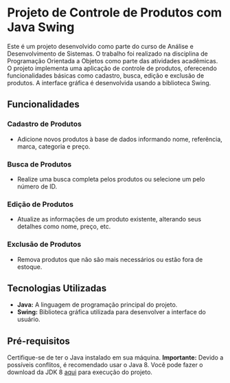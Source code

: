 # Projeto de Controle de Produtos com Java Swing

Este é um projeto desenvolvido como parte do curso de Análise e Desenvolvimento de Sistemas. O trabalho foi realizado na disciplina de Programação Orientada a Objetos como parte das atividades acadêmicas.
O projeto implementa uma aplicação de controle de produtos, oferecendo funcionalidades básicas como cadastro, busca, edição e exclusão de produtos. A interface gráfica é desenvolvida usando a biblioteca Swing.
## Funcionalidades

### Cadastro de Produtos
- Adicione novos produtos à base de dados informando nome, referência, marca, categoria e preço.

### Busca de Produtos
- Realize uma busca completa pelos produtos ou selecione um pelo número de ID.

### Edição de Produtos
- Atualize as informações de um produto existente, alterando seus detalhes como nome, preço, etc.

### Exclusão de Produtos
- Remova produtos que não são mais necessários ou estão fora de estoque.

## Tecnologias Utilizadas

- **Java:** A linguagem de programação principal do projeto.
- **Swing:** Biblioteca gráfica utilizada para desenvolver a interface do usuário.

## Pré-requisitos

Certifique-se de ter o Java instalado em sua máquina. 
**Importante:** Devido a possíveis conflitos, é recomendado usar o Java 8. 
Você pode fazer o download da JDK 8 [aqui](https://www.oracle.com/java/technologies/javase/javase-jdk8-downloads.html) para execução do projeto.
